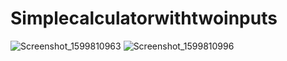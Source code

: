 # Simplecalculatorwithtwoinputs
![Screenshot_1599810963](https://user-images.githubusercontent.com/70630691/92887465-24226f00-f432-11ea-985e-6672039f858e.png)
![Screenshot_1599810996](https://user-images.githubusercontent.com/70630691/92887573-37353f00-f432-11ea-97d6-57eff3c7bb3b.png)
